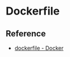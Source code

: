 # Dockerfile

## Reference

- [dockerfile - Docker](https://docs.docker.com/engine/reference/builder/)
